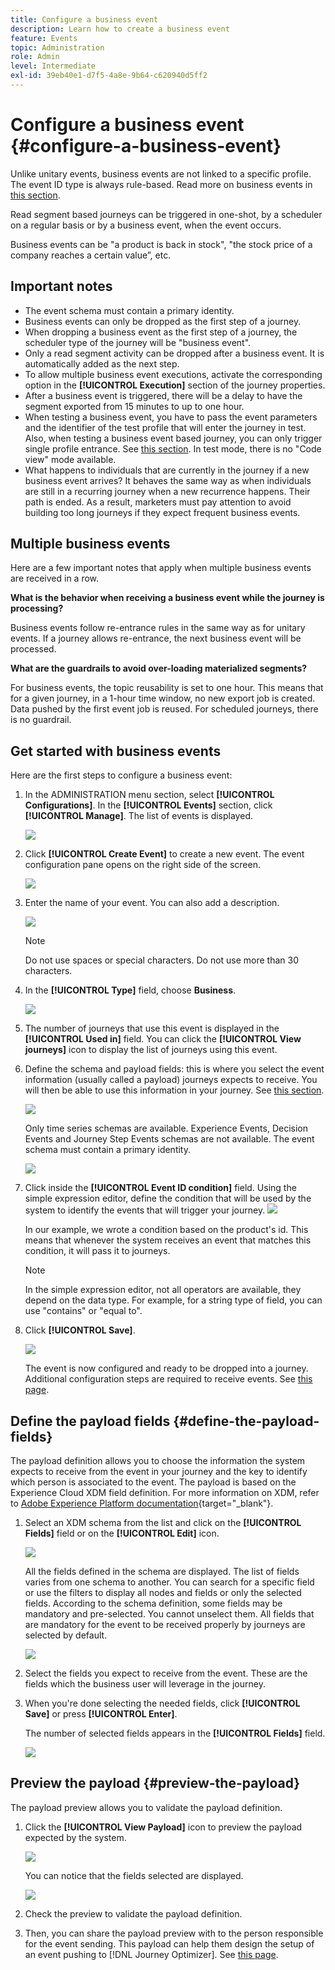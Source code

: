 ```yaml
---
title: Configure a business event
description: Learn how to create a business event
feature: Events
topic: Administration
role: Admin
level: Intermediate
exl-id: 39eb40e1-d7f5-4a8e-9b64-c620940d5ff2
---
```

# Configure a business event {#configure-a-business-event}

Unlike unitary events, business events are not linked to a specific profile. The event ID type is always rule-based. Read more on business events in [this section](../event/about-events.md). 

Read segment based journeys can be triggered in one-shot, by a scheduler on a regular basis or by a business event, when the event occurs.

Business events can be "a product is back in stock", "the stock price of a company reaches a certain value”, etc.

## Important notes

* The event schema must contain a primary identity.
* Business events can only be dropped as the first step of a journey.
* When dropping a business event as the first step of a journey, the scheduler type of the journey will be "business event".
* Only a read segment activity can be dropped after a business event. It is automatically added as the next step.
* To allow multiple business event executions, activate the corresponding option in the **[!UICONTROL Execution]** section of the journey properties.
* After a business event is triggered, there will be a delay to have the segment exported from 15 minutes to up to one hour.
* When testing a business event, you have to pass the event parameters and the identifier of the test profile that will enter the journey in test. Also, when testing a business event based journey, you can only trigger single profile entrance. See [this section](../building-journeys/testing-the-journey.md#test-business). In test mode, there is no "Code view" mode available.
* What happens to individuals that are currently in the journey if a new business event arrives? It behaves the same way as when individuals are still in a recurring journey when a new recurrence happens. Their path is ended. As a result, marketers must pay attention to avoid building too long journeys if they expect frequent business events.

## Multiple business events

Here are a few important notes that apply when multiple business events are received in a row.

**What is the behavior when receiving a business event while the journey is processing?**

Business events follow re-entrance rules in the same way as for unitary events. If a journey allows re-entrance, the next business event will be processed.

**What are the guardrails to avoid over-loading materialized segments?**

For business events, the topic reusability is set to one hour. This means that for a given journey, in a 1-hour time window, no new export job is created. Data pushed by the first event job is reused. For scheduled journeys, there is no guardrail.

## Get started with business events

Here are the first steps to configure a business event:

1. In the ADMINISTRATION menu section, select **[!UICONTROL Configurations]**. In the  **[!UICONTROL Events]** section, click **[!UICONTROL Manage]**. The list of events is displayed. 

   ![](../assets/jo-event1.png)

1. Click **[!UICONTROL Create Event]** to create a new event. The event configuration pane opens on the right side of the screen.

   ![](../assets/jo-event2.png)

1. Enter the name of your event. You can also add a description.

   ![](../assets/jo-event3-business.png)

    >[!NOTE]
    >
    >Do not use spaces or special characters. Do not use more than 30 characters.

1. In the **[!UICONTROL Type]** field, choose **Business**.

   ![](../assets/jo-event3bis-business.png)

1. The number of journeys that use this event is displayed in the **[!UICONTROL Used in]** field. You can click the **[!UICONTROL View journeys]** icon to display the list of journeys using this event.

1. Define the schema and payload fields: this is where you select the event information (usually called a payload) journeys expects to receive. You will then be able to use this information in your journey. See [this section](../event/about-creating-business.md#define-the-payload-fields).

   ![](../assets/jo-event5-business.png)

   Only time series schemas are available. Experience Events, Decision Events and Journey Step Events schemas are not available. The event schema must contain a primary identity.

    ![](../assets/test-profiles-4.png)

1. Click inside the **[!UICONTROL Event ID condition]** field. Using the simple expression editor, define the condition that will be used by the system to identify the events that will trigger your journey.
  ![](../assets/jo-event6-business.png)

   In our example, we wrote a condition based on the product's id. This means that whenever the system receives an event that matches this condition, it will pass it to journeys.

   >[!NOTE]
   >
   >In the simple expression editor, not all operators are available, they depend on the data type. For example, for a string type of field, you can use "contains" or "equal to".

1. Click **[!UICONTROL Save]**.

    ![](../assets/journey7-business.png)

    The event is now configured and ready to be dropped into a journey. Additional configuration steps are required to receive events. See [this page](../event/additional-steps-to-send-events-to-journey-orchestration.md).

## Define the payload fields {#define-the-payload-fields}

The payload definition allows you to choose the information the system expects to receive from the event in your journey and the key to identify which person is associated to the event. The payload is based on the Experience Cloud XDM field definition. For more information on XDM, refer to [Adobe Experience Platform documentation](https://experienceleague.adobe.com/docs/experience-platform/xdm/home.html){target="_blank"}.

1. Select an XDM schema from the list and click on the **[!UICONTROL Fields]** field or on the **[!UICONTROL Edit]** icon.

    ![](../assets/journey8-business.png)

    All the fields defined in the schema are displayed. The list of fields varies from one schema to another. You can search for a specific field or use the filters to display all nodes and fields or only the selected fields. According to the schema definition, some fields may be mandatory and pre-selected. You cannot unselect them. All fields that are mandatory for the event to be received properly by journeys are selected by default.

    ![](../assets/journey9-business.png)

1. Select the fields you expect to receive from the event. These are the fields which the business user will leverage in the journey. 

1. When you're done selecting the needed fields, click **[!UICONTROL Save]** or press **[!UICONTROL Enter]**.

    The number of selected fields appears in the **[!UICONTROL Fields]** field.

    ![](../assets/journey12-business.png)

## Preview the payload {#preview-the-payload}

The payload preview allows you to validate the payload definition.

1. Click the **[!UICONTROL View Payload]** icon to preview the payload expected by the system.

    ![](../assets/journey13-business.png)

    You can notice that the fields selected are displayed.

    ![](../assets/journey14-business.png)

1. Check the preview to validate the payload definition.

1. Then, you can share the payload preview with to the person responsible for the event sending. This payload can help them design the setup of an event pushing to [!DNL Journey Optimizer]. See [this page](../event/additional-steps-to-send-events-to-journey-orchestration.md).
